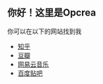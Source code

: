## 你好！这里是Opcrea

你可以在以下的网站找到我

<ul>
  <li> <a href="https://www.zhihu.com/people/tian-huo-77-70">知乎</a> </li>
  <li> <a href="https://www.douban.com/people/244676283/">豆瓣</a> </li>
  <li> <a href="https://music.163.com/#/user/home?id=1897668455">网易云音乐</a></li>
  <li> <a href="https://tieba.baidu.com/home/main?id=tb.1.adb5e650.QxZ4lQTWj4MLos2zk7iD1w&fr=userbar">百度贴吧</a></li>
</ul>

